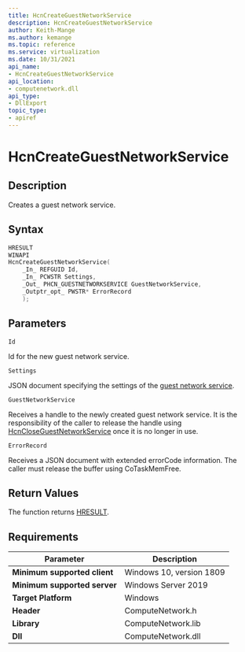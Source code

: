 ```yaml
---
title: HcnCreateGuestNetworkService
description: HcnCreateGuestNetworkService
author: Keith-Mange
ms.author: kemange
ms.topic: reference
ms.service: virtualization
ms.date: 10/31/2021
api_name:
- HcnCreateGuestNetworkService
api_location:
- computenetwork.dll
api_type:
- DllExport
topic_type:
- apiref
---
```

# HcnCreateGuestNetworkService

## Description

Creates a guest network service.

## Syntax

```cpp
HRESULT
WINAPI
HcnCreateGuestNetworkService(
    _In_ REFGUID Id,
    _In_ PCWSTR Settings,
    _Out_ PHCN_GUESTNETWORKSERVICE GuestNetworkService,
    _Outptr_opt_ PWSTR* ErrorRecord
    );
```

## Parameters

`Id`

Id for the new guest network service.

`Settings`

JSON document specifying the settings of the [guest network service](./../HNS_Schema.md#GuestNetworkService).

`GuestNetworkService`

Receives a handle to the newly created guest network service. It is the responsibility of the caller to release the handle using [HcnCloseGuestNetworkService](./HcnCloseGuestNetworkService.md) once it is no longer in use.

`ErrorRecord`

Receives a JSON document with extended errorCode information. The caller must release the buffer using CoTaskMemFree.

## Return Values

The function returns [HRESULT](./HCNHResult.md).

## Requirements

|Parameter|Description|
|---|---|
| **Minimum supported client** | Windows 10, version 1809 |
| **Minimum supported server** | Windows Server 2019 |
| **Target Platform** | Windows |
| **Header** | ComputeNetwork.h |
| **Library** | ComputeNetwork.lib |
| **Dll** | ComputeNetwork.dll |

